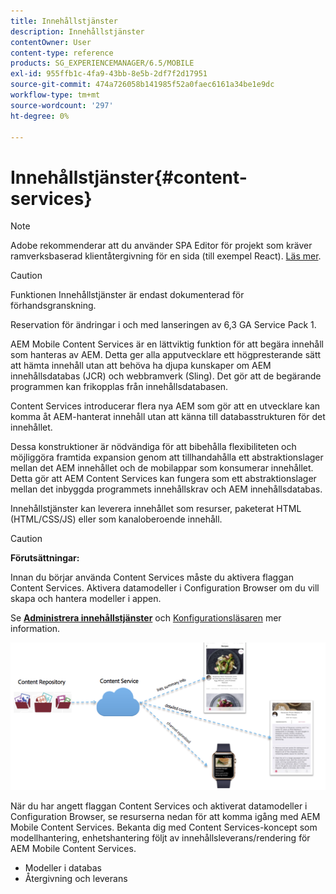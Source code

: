 ```yaml
---
title: Innehållstjänster
description: Innehållstjänster
contentOwner: User
content-type: reference
products: SG_EXPERIENCEMANAGER/6.5/MOBILE
exl-id: 955ffb1c-4fa9-43bb-8e5b-2df7f2d17951
source-git-commit: 474a726058b141985f52a0faec6161a34be1e9dc
workflow-type: tm+mt
source-wordcount: '297'
ht-degree: 0%

---
```


# Innehållstjänster{#content-services}

>[!NOTE]
>
>Adobe rekommenderar att du använder SPA Editor för projekt som kräver ramverksbaserad klientåtergivning för en sida (till exempel React). [Läs mer](/help/sites-developing/spa-overview.md).

>[!CAUTION]
>
>Funktionen Innehållstjänster är endast dokumenterad för förhandsgranskning.
>
>Reservation för ändringar i och med lanseringen av 6,3 GA Service Pack 1.

AEM Mobile Content Services är en lättviktig funktion för att begära innehåll som hanteras av AEM. Detta ger alla apputvecklare ett högpresterande sätt att hämta innehåll utan att behöva ha djupa kunskaper om AEM innehållsdatabas (JCR) och webbramverk (Sling). Det gör att de begärande programmen kan frikopplas från innehållsdatabasen.

Content Services introducerar flera nya AEM som gör att en utvecklare kan komma åt AEM-hanterat innehåll utan att känna till databasstrukturen för det innehållet.

Dessa konstruktioner är nödvändiga för att bibehålla flexibiliteten och möjliggöra framtida expansion genom att tillhandahålla ett abstraktionslager mellan det AEM innehållet och de mobilappar som konsumerar innehållet. Detta gör att AEM Content Services kan fungera som ett abstraktionslager mellan det inbyggda programmets innehållskrav och AEM innehållsdatabas.

Innehållstjänster kan leverera innehållet som resurser, paketerat HTML (HTML/CSS/JS) eller som kanaloberoende innehåll.

>[!CAUTION]
>
>**Förutsättningar:**
>
>Innan du börjar använda Content Services måste du aktivera flaggan Content Services. Aktivera datamodeller i Configuration Browser om du vill skapa och hantera modeller i appen.
>
>Se **[Administrera innehållstjänster](/help/mobile/developing-content-services.md)** och [Konfigurationsläsaren](/help/sites-administering/configurations.md) mer information.

![chlimage_1-143](assets/chlimage_1-143.png)

När du har angett flaggan Content Services och aktiverat datamodeller i Configuration Browser, se resurserna nedan för att komma igång med AEM Mobile Content Services. Bekanta dig med Content Services-koncept som modellhantering, enhetshantering följt av innehållsleverans/rendering för AEM Mobile Content Services.

* Modeller i databas
* Återgivning och leverans

